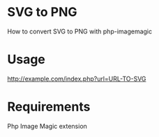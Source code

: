 # SVG to PNG
How to convert SVG to PNG with php-imagemagic

# Usage 

http://example.com/index.php?url=URL-TO-SVG

# Requirements

Php Image Magic extension
